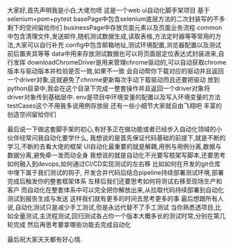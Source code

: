 大家好,首先声明我是小白,大佬勿喷
这是一个web ui自动化脚手架项目
基于selenium+pom+pytest
basePage中包含selenium底层方法的二次封装写的不多剩下的空间留给你们
businessPage中存放页面元素以及页面业务流程
common中包含清理文件,发送邮件,随机测试数据生成,读取表格,方法定时器等等常用的方法,大家可以自行补充
config中包含邮箱地址,测试环境配置,浏览器配置以及测试前后置夹具等等
data中用来存放测试数据也可以将页面层定位表达式封装进来,自行发挥
downloadChromeDriver是用来管理chrome驱动的,可以自动获取chrome版本与驱动版本并检验是否一致,如果不一致
会自动帮你下载对应的驱动并且返回一个driver对象,这就避免了chrome更新每次手动下载驱动而且还要把驱动
放到python目录中,我会在这个目录下完成一整套操作并且返回一个driver对象将driver对象传到基础层中.
env是项目中环境变量的配置以及写入环境变量的方法
testCases这个不用我多说用例存放层
还有一些小细节大家就自由飞翔吧
丰富的创造空间留给你们

最后说一下做这套脚手架的初心,有好多正在做功能或者已经步入自动化领域的小伙伴经常问我自动化要学什么,
我想说的是首先保证代码基础的前提下,就是不断的学习,不断的去看大佬的框架
UI自动化最重要的就是解耦,用例与用例分离,数据与数据分离,避免牵一发而动全身
我想说的就是自动化不光要写框架写脚本,还要思考如何融入到devops,如何通过CI/CD实现测试的左右移
比如如何在开发的git仓库中埋下属于我们测试的钩子,
开发合并代码后结合pipeline持续部署测试环境,部署完成后触发你的整套框架体系
左移后我们还要思考如何将测试右移至现场生产和客户
而自动化在整套体系中可以完全把你解放出来,从拉取代码持续部署到自动化测试到报告生成与发送
这样我们就有更多的时间去思考更多的事
最后想跟所有人说,自动化测试只是减少手工测试,但是永远代替不了手工测试
当你熟悉透项目,比如全量测试,主流程测试,回归测试各占你一个版本大概多长的测试时常,分别在第几轮完成
然后再思考要拿哪些功能去完成自动化

最后祝大家天天都有好心情.





